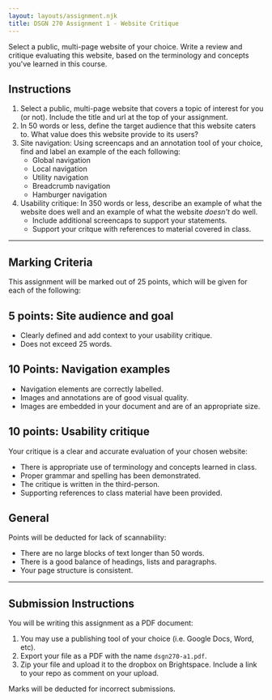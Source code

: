 ```yaml
---
layout: layouts/assignment.njk
title: DSGN 270 Assignment 1 - Website Critique
---
```

Select a public, multi-page website of your choice. Write a review and critique evaluating this website, based on the terminology and concepts you've learned in this course.

## Instructions
1. Select a public, multi-page website that covers a topic of interest for you (or not). Include the title and url at the top of your assignment.
2. In 50 words or less, define the target audience that this website caters to. What value does this website provide to its users?
3. Site navigation: Using screencaps and an annotation tool of your choice, find and label an example of the each following:
    - Global navigation
    - Local navigation
    - Utility navigation
    - Breadcrumb navigation
    - Hamburger navigation
4. Usability critique: In 350 words or less, describe an example of what the website does well and an example of what the website _doesn't_ do well.
    - Include additional screencaps to support your statements.
    - Support your critque with references to material covered in class.

---

## Marking Criteria
This assignment will be marked out of 25 points, which will be given for each of the following:

## 5 points: Site audience and goal
- Clearly defined and add context to your usability critique.
- Does not exceed 25 words.

## 10 Points: Navigation examples
- Navigation elements are correctly labelled.
- Images and annotations are of good visual quality.
- Images are embedded in your document and are of an appropriate size.

## 10 points: Usability critique
Your critique is a clear and accurate evaluation of your chosen website:
- There is appropriate use of terminology and concepts learned in class.
- Proper grammar and spelling has been demonstrated.
- The critique is written in the third-person.
- Supporting references to class material have been provided.

## General
Points will be deducted for lack of scannability:
- There are no large blocks of text longer than 50 words.
- There is a good balance of headings, lists and paragraphs.
- Your page structure is consistent. 

---

## Submission Instructions
You will be writing this assignment as a PDF document:
1. You may use a publishing tool of your choice (i.e. Google Docs, Word, etc).
2. Export your file as a PDF with the name `dsgn270-a1.pdf`.
3. Zip your file and upload it to the dropbox on Brightspace. Include a link to your repo as comment on your upload.

Marks will be deducted for incorrect submissions.